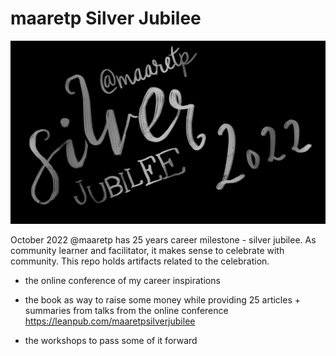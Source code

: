 # maaretp Silver Jubilee

![maaretp silver jubilee](IMG_0121.PNG)

October 2022 @maaretp has 25 years career milestone - silver jubilee. As community learner and facilitator, it makes sense to celebrate with community. This repo holds artifacts related to the celebration.

  * the online conference of my career inspirations

  * the book as way to raise some money while providing 25 articles + summaries from talks from the online conference https://leanpub.com/maaretpsilverjubilee

  * the workshops to pass some of it forward
